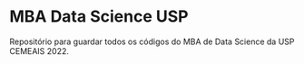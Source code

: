 # MBA Data Science USP
Repositório para guardar todos os códigos do MBA de Data Science da USP CEMEAIS 2022.
